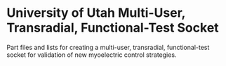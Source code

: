 # University of Utah Multi-User, Transradial, Functional-Test Socket
Part files and lists for creating a multi-user, transradial, functional-test socket for validation of new myoelectric control strategies.
